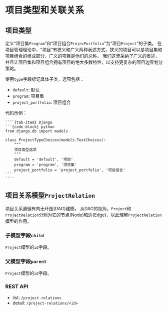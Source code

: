 # 项目类型和关联关系

## 项目类型

定义“项目集`Program`”和“项目组合`ProjecPortfolio`”为“项目`Project`”的子类。
在项目管理理论中，“项目”有狭义和广义两种表述方式，狭义的项目可以是项目集和项目组合的组成部分，广义的项目是他们的总称。
我们这里采纳了广义的表述，并且让项目集和项目组合拥有项目的绝大多数特性，以支持更复杂的项目边界划分策略。

使用`type`字段标记具体子类，选项包括：

- `default`: 默认
- `program`: 项目集
- `project_portfolio`: 项目组合

代码示例：

`````{tab-set}
````{tab-item} Django
```{code-block} python
from django.db import models

class ProjectTypeChoices(models.TextChoices):
    """
    项目类型选项
    """
    default = 'default', '项目'
    program = 'program', '项目集'
    project_portfolio = 'project_portfolio', '项目组合'
```
````
`````

## 项目关系模型`ProjectRelation`

项目关系遵循有向无环图(DAG)建模。
从DAG的视角，`Project`和`ProjectRelation`分别为它的节点(Node)和边(Edge)，以此理解`ProjectRelation`模型的作用。

### 子模型字段`child`

`Project`模型的`id`字段。

### 父模型字段`parent`

`Project`模型的`id`字段。

### REST API

- list: `/project-relations`
- detail: `/project-relations/<id>`
